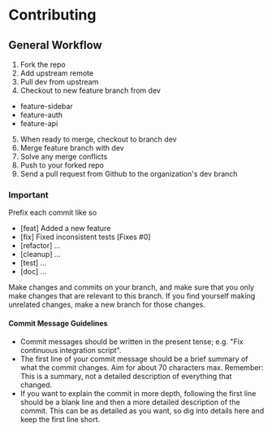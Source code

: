 # Contributing

## General Workflow

1. Fork the repo
2. Add upstream remote
3. Pull dev from upstream
4. Checkout to new feature branch from dev
  - feature-sidebar
  - feature-auth
  - feature-api
5. When ready to merge, checkout to branch dev
6. Merge feature branch with dev
7. Solve any merge conflicts
8. Push to your forked repo
9. Send a pull request from Github to the organization's dev branch

### Important

Prefix each commit like so
  - [feat] Added a new feature
  - [fix] Fixed inconsistent tests [Fixes #0]
  - [refactor] ...
  - [cleanup] ...
  - [test] ...
  - [doc] ...

Make changes and commits on your branch, and make sure that you
only make changes that are relevant to this branch. If you find
yourself making unrelated changes, make a new branch for those
changes.

#### Commit Message Guidelines

- Commit messages should be written in the present tense; e.g. "Fix continuous
  integration script".
- The first line of your commit message should be a brief summary of what the
  commit changes. Aim for about 70 characters max. Remember: This is a summary,
  not a detailed description of everything that changed.
- If you want to explain the commit in more depth, following the first line should
  be a blank line and then a more detailed description of the commit. This can be
  as detailed as you want, so dig into details here and keep the first line short.
